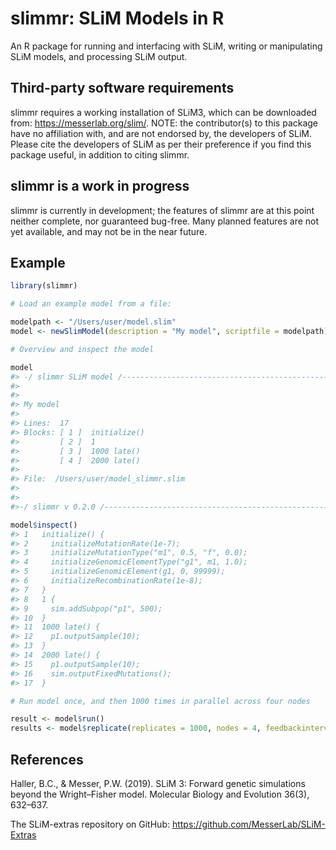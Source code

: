 # slimmr: SLiM Models in R
An R package for running and interfacing with SLiM, writing or manipulating SLiM models, and processing SLiM output.

## Third-party software requirements
slimmr requires a working installation of SLiM3, which can be downloaded from: https://messerlab.org/slim/. NOTE: the contributor(s) to this package have no affiliation with, and are not endorsed by, the developers of SLiM. Please cite the developers of SLiM as per their preference if you find this package useful, in addition to citing slimmr.

## slimmr is a work in progress
slimmr is currently in development; the features of slimmr are at this point neither complete, nor guaranteed bug-free. Many planned features are not
yet available, and may not be in the near future.

## Example
```r
library(slimmr)

# Load an example model from a file:

modelpath <- "/Users/user/model.slim"
model <- newSlimModel(description = "My model", scriptfile = modelpath)

# Overview and inspect the model

model
#> -/ slimmr SLiM model /----------------------------------------------------
#>
#>
#> My model
#>
#> Lines:  17 
#> Blocks: [ 1 ]  initialize() 
#>         [ 2 ]  1 
#>         [ 3 ]  1000 late() 
#>         [ 4 ]  2000 late() 
#>
#> File:  /Users/user/model_slimmr.slim
#>
#>
#>-/ slimmr v 0.2.0 /-------------------------------------------------------

model$inspect()
#> 1   initialize() {
#> 2     initializeMutationRate(1e-7);
#> 3     initializeMutationType("m1", 0.5, "f", 0.0);
#> 4     initializeGenomicElementType("g1", m1, 1.0);
#> 5     initializeGenomicElement(g1, 0, 99999);
#> 6     initializeRecombinationRate(1e-8);
#> 7   }
#> 8   1 {
#> 9     sim.addSubpop("p1", 500);
#> 10  }
#> 11  1000 late() {
#> 12    p1.outputSample(10);
#> 13  }
#> 14  2000 late() {
#> 15    p1.outputSample(10);
#> 16    sim.outputFixedMutations();
#> 17  }

# Run model once, and then 1000 times in parallel across four nodes

result <- model$run()
results <- model$replicate(replicates = 1000, nodes = 4, feedbackinterval = 100)
```

## References
Haller, B.C., & Messer, P.W. (2019). SLiM 3: Forward genetic simulations beyond the Wright–Fisher model. Molecular Biology and Evolution 36(3), 632–637.

The SLiM-extras repository on GitHub: https://github.com/MesserLab/SLiM-Extras
